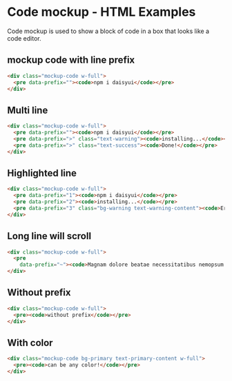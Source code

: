 # Code mockup - HTML Examples

Code mockup is used to show a block of code in a box that looks like a code editor.

## mockup code with line prefix

```html
<div class="mockup-code w-full">
  <pre data-prefix=""><code>npm i daisyui</code></pre>
</div>
```

## Multi line

```html
<div class="mockup-code w-full">
  <pre data-prefix=""><code>npm i daisyui</code></pre>
  <pre data-prefix=">" class="text-warning"><code>installing...</code></pre>
  <pre data-prefix=">" class="text-success"><code>Done!</code></pre>
</div>
```

## Highlighted line

```html
<div class="mockup-code w-full">
  <pre data-prefix="1"><code>npm i daisyui</code></pre>
  <pre data-prefix="2"><code>installing...</code></pre>
  <pre data-prefix="3" class="bg-warning text-warning-content"><code>Error!</code></pre>
</div>
```

## Long line will scroll

```html
<div class="mockup-code w-full">
  <pre
    data-prefix="~"><code>Magnam dolore beatae necessitatibus nemopsum itaque sit. Et porro quae qui et et dolore ratione.</code></pre>
</div>
```

## Without prefix

```html
<div class="mockup-code w-full">
  <pre><code>without prefix</code></pre>
</div>
```

## With color

```html
<div class="mockup-code bg-primary text-primary-content w-full">
  <pre><code>can be any color!</code></pre>
</div>
```

